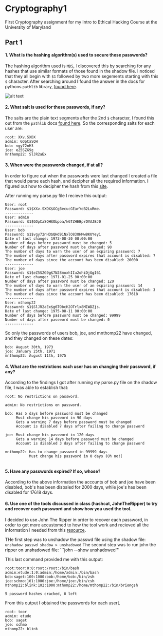 # Cryptography1
First Cryptography assignment for my Intro to Ethical Hacking Course at the University of Maryland

## Part 1

#### 1. What is the hashing algorithm(s) used to secure these passwords?

The hashing algorithm used is ```MD5```, I discovered this by searching for any hashes that use similar formats of those found in the shadow file. I noticed that they all begin with ```$1``` followed by two more segements starting with this ```$``` character. After searching around I found the answer in the docs for pythons ```pathlib``` library, [found here](http://passlib.readthedocs.io/en/stable/lib/passlib.hash.md5_crypt.html). 

![alt text]()

#### 2. What salt is used for these passwords, if any?

The salts are the plain text segments after the 2nd ```$``` character, I found this out from the ```pathlib``` docs [found here](http://passlib.readthedocs.io/en/stable/lib/passlib.hash.md5_crypt.html). So the corresponding salts for each user are:

```
root: XXv.SXDX
admin: GOpCaSQH
bob: vgy72nH3
joe: eZ5SZG9g
mnthomp22: SlJR2aEx
```


#### 3. When were the passwords changed, if at all?

In order to figure out when the passwords were last changed I created a file that would parse each hash, and decipher all the required information. I figured out how to decipher the hash from this [site](https://www.tldp.org/LDP/lame/LAME/linux-admin-made-easy/shadow-file-formats.html).

After running my parse.py file I recieve this output:

```
User: root
Password: $1$XXv.SXDX$GCgBecucGEarYoB2LuRme.
-------------
User: admin
Password: $1$GOpCaSQH$Obpoa/kGTZHEBprOVAJEJ0
-------------
User: bob
Password: $1$vgy72nH3$QHd91NxlO83OHMw8KUYey1
Date of last change: 1973-08-30 00:00:00
Number of days before password must be changed: 5
Number of days after password must be changed: 90
The number of days to warn the user of an expiring password: 7
The number of days after password expires that account is disabled: 7
The number of days since the account has been disabled: 20000
-------------
User: joe
Password: $1$eZ5SZG9g$7N28moxhIIu2ohiDjGgI61
Date of last change: 1971-01-25 00:00:00
Number of days after password must be changed: 120
The number of days to warn the user of an expiring password: 14
The number of days after password expires that account is disabled: 3
The number of days since the account has been disabled: 17618
-------------
User: mthomp22
Password: $1$SlJR2aEx$g6TObcH2OTrlx8MIWDZjs.
Date of last change: 1975-08-11 00:00:00
Number of days before password must be changed: 99999
Number of days after password must be changed: 0
-------------
```

So only the passwords of users bob, joe, and mnthomp22 have changed, and they changed on these dates:

```
bob: August 30th, 1973
joe: January 25th, 1971
mnthomp22: August 11th, 1975
```

#### 4. What are the restrictions each user has on changing their password, if any?

According to the findings I got after running my parse.py file on the shadow file, I was able to establish that:

```
root: No restrictions on password.

admin: No restrictions on password.

bob: Has 5 days before password must be changed
     Must change his password in 90 days
     Gets a warning 7 days before password must be changed
     Account is disabled 7 days after failing to change password
     
joe: Must change his password in 120 days
     Gets a warning 14 days before password must be changed
     Account is disabled 3 days after failing to change password
     
mnthomp22: Has to change password in 99999 days 
           Must change his password in 0 days (Oh no!)
           
```

#### 5. Have any passwords expired? If so, whose?

According to the above information the accounts of bob and joe have been disabled, bob's has been disbaled for 2000 days, while joe's has been disabled for 17618 days.

#### 6. Use one of the tools discussed in class (hashcat, JohnTheRipper) to try and recover each password and show how you used the tool.

I decided to use John The Ripper in order to recover each password, in order to get more accustomed to how the tool work and recieved all the information I needed from this [resource](https://linuxconfig.org/password-cracking-with-john-the-ripper-on-linux).

THe first step was to unshadow the passwd file using the shadow file: ```unshadow passwd shadow > unshadowed```
The second step was to run john the ripper on unshadowed file: ```john --show unshadowed'''

This last command provided me with this output:
```
root:toor:0:0:root:/root:/bin/bash
admin:etude:1:0:admin:/home/admin:/bin/bash
bob:saget:100:1000:bob:/home/bob:/bin/zsh
joe:schmo:101:1000:joe:/home/joe:/bin/csh
mthomp22:blink:102:1000:mthomp22:/home/mthomp22:/bin/briongsh

5 password hashes cracked, 0 left
```

From this output I obtained the passwords for each userL

```
root: toor
admin: etude
bob: saget
joe: schmo
mthomp22: blink
```
